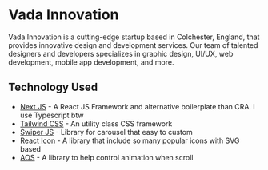 # Vada Innovation

Vada Innovation is a cutting-edge startup based in Colchester, England, that provides innovative design and development services. Our team of talented designers and developers specializes in graphic design, UI/UX, web development, mobile app development, and more.

## Technology Used

 - [Next JS](https://nextjs.org/) - A React JS Framework and alternative boilerplate than CRA. I use Typescript btw
 - [Tailwind CSS](https://tailwindcss.com/) - An utility class CSS framework
 - [Swiper JS](https://swiperjs.com/) - Library for carousel that easy to custom
 - [React Icon](https://github.com/react-icons/react-icons) - A library that include so many popular icons with SVG based
 - [AOS](https://github.com/michalsnik/aos) - A library to help control animation when scroll
 

